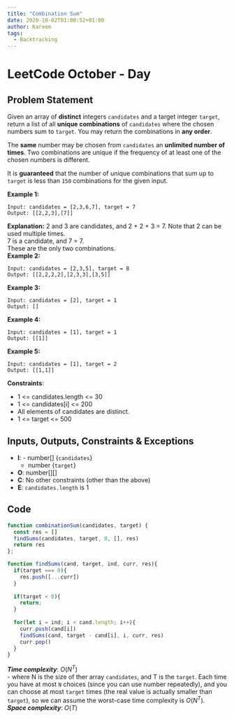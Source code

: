 ```yaml
---
title: "Combination Sum"
date: 2020-10-02T01:00:52+01:00
author: Kareem
tags:
  - Backtracking
---
```


<!-- LeetCode month and day here -->
# LeetCode October - Day 

## Problem Statement

Given an array of **distinct** integers `candidates` and a target integer `target`, return a list of all **unique combinations** of `candidates` where the chosen numbers sum to `target`. You may return the combinations in **any order**.

The **same** number may be chosen from `candidates` an **unlimited number of times**. Two combinations are unique if the frequency of at least one of the chosen numbers is different.

It is **guaranteed** that the number of unique combinations that sum up to `target` is less than `150` combinations for the given input.

**Example 1:**
```
Input: candidates = [2,3,6,7], target = 7
Output: [[2,2,3],[7]]
```
**Explanation:**
2 and 3 are candidates, and 2 + 2 + 3 = 7. Note that 2 can be used multiple times.\
7 is a candidate, and 7 = 7.\
These are the only two combinations.\
**Example 2:**
```
Input: candidates = [2,3,5], target = 8
Output: [[2,2,2,2],[2,3,3],[3,5]]
```
**Example 3:**
```
Input: candidates = [2], target = 1
Output: []
```
**Example 4:**
```
Input: candidates = [1], target = 1
Output: [[1]]
```
**Example 5:**
```
Input: candidates = [1], target = 2
Output: [[1,1]]
```

**Constraints**:

- 1 <= candidates.length <= 30
- 1 <= candidates[i] <= 200
- All elements of candidates are distinct.
- 1 <= target <= 500

## Inputs, Outputs, Constraints & Exceptions
- **I**: - number[] {`candidates`}
  - number {`target`}
- **O**: number[][]
- **C**: No other constraints (other than the above)
- **E**: `candidates.length` is 1


## Code

```js
function combinationSum(candidates, target) {
  const res = []
  findSums(candidates, target, 0, [], res)
  return res
};

function findSums(cand, target, ind, curr, res){
  if(target === 0){
    res.push([...curr])
  }
  
  if(target < 0){
    return;
  }
  
  for(let i = ind; i < cand.length; i++){
    curr.push(cand[i])
    findSums(cand, target - cand[i], i, curr, res)
    curr.pop()
  }
}
```

**_Time complexity_**: $O(N^{T})$\
\- where N is the size of ther array `candidates`, and T is the `target`. Each time you have at most `N` choices (since you can use number repeatedly), and you can choose at most `target` times (the real value is actually smaller than `target`), so we can assume the worst-case time complexity is $O(N^{T})$.\
**_Space complexity_**: $O(T)$